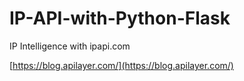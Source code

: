 # IP-API-with-Python-Flask
IP Intelligence with ipapi.com

[https://blog.apilayer.com/](https://blog.apilayer.com/)
